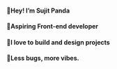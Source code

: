 #### 🍁Hey! I’m Sujit Panda
#### 🌱Aspiring Front-end developer
#### 💞️I love to build and design projects
#### 🤍Less bugs, more vibes.





